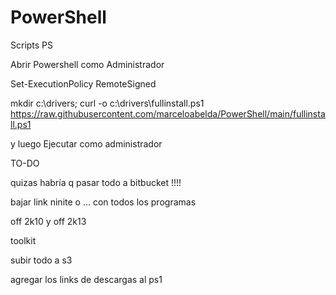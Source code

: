 # PowerShell
Scripts PS


Abrir Powershell como Administrador

Set-ExecutionPolicy RemoteSigned

mkdir c:\drivers; curl -o c:\drivers\fullinstall.ps1 https://raw.githubusercontent.com/marceloabelda/PowerShell/main/fullinstall.ps1



y luego Ejecutar como administrador


TO-DO

quizas habría q pasar todo a bitbucket !!!!

bajar link ninite o ... con todos los programas

off 2k10 y off 2k13

toolkit 

subir todo a s3


agregar los links de descargas al ps1


